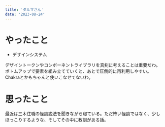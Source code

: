 ```yaml
---
title: 'ダルマさん'
date: '2023-08-24'
---
```


# やったこと

- デザインシステム

デザイントークンやコンポーネントライブラリを真剣に考えることは重要だわ。ボトムアップで要素を組み立てていくと、あとで圧倒的に再利用しやすい。Chakraとかもちゃんと使いこなせてないわ。


# 思ったこと


最近は三木住職の怪談説法を聞きながら寝ている。ただ怖い怪談ではなく、少しほっこりするような、そしてその中に教訓がある話。

